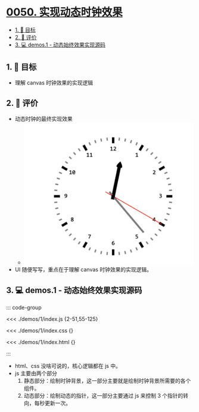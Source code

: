 # [0050. 实现动态时钟效果](https://github.com/Tdahuyou/TNotes.canvas/tree/main/notes/0050.%20%E5%AE%9E%E7%8E%B0%E5%8A%A8%E6%80%81%E6%97%B6%E9%92%9F%E6%95%88%E6%9E%9C)

<!-- region:toc -->

- [1. 🎯 目标](#1--目标)
- [2. 🫧 评价](#2--评价)
- [3. 💻 demos.1 - 动态始终效果实现源码](#3--demos1---动态始终效果实现源码)

<!-- endregion:toc -->

## 1. 🎯 目标

- 理解 canvas 时钟效果的实现逻辑

## 2. 🫧 评价

- 动态时钟的最终实现效果
  - ![gif](./assets/0050-实现动态时钟效果.gif)
- UI 随便写写，重点在于理解 canvas 时钟效果的实现逻辑。

## 3. 💻 demos.1 - 动态始终效果实现源码

::: code-group

<<< ./demos/1/index.js {2-51,55-125}

<<< ./demos/1/index.css {}

<<< ./demos/1/index.html {}

:::

- html、css 没啥可说的，核心逻辑都在 js 中。
- js 主要由两个部分
  1. 静态部分：绘制时钟背景，这一部分主要就是绘制时钟背景所需要的各个组件。
  2. 动态部分：绘制动态的指针，这一部分主要通过 js 来控制 3 个指针的转向，每秒更新一次。
